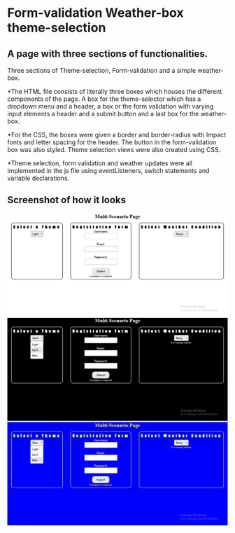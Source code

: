 # Form-validation Weather-box theme-selection

## A page with three sections of functionalities.

Three sections of Theme-selection, Form-validation and a simple weather-box.

*The HTML file consists of literally three boxes which houses the different components of the page. A box for the theme-selector which has a dropdown menu and a header, a box or the form validation with varying input elements a header and a submit button and a last box for the weather-box.

*For the CSS, the boxes were given a border and border-radius with Impact fonts and letter spacing for the header. The button in the form-validation box was also styled. Theme selection views were also created using CSS.

*Theme selection, form validation and weather updates were all implemented in the js file using eventListeners, switch statements and variable declarations.

## Screenshot of how it looks

<img src="screenshot/Screenshot (130).png" alt="project-screen">
<img src="screenshot/Screenshot (131).png" alt="project-screen">
<img src="screenshot/Screenshot (132).png" alt="project-screen">
